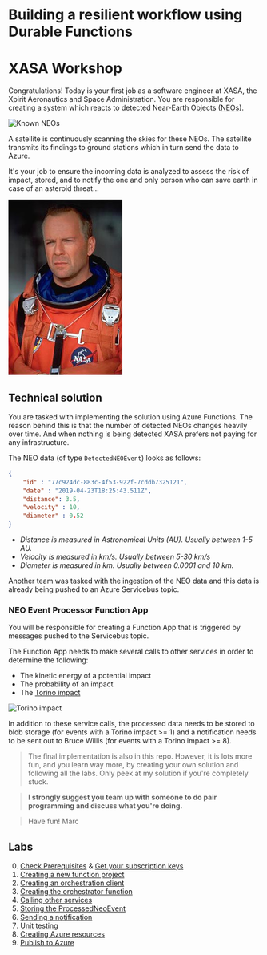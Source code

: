 # Building a resilient workflow using Durable Functions

# XASA Workshop

Congratulations! Today is your first job as a software engineer at XASA, the Xpirit Aeronautics and Space Administration. You are responsible for creating a system which reacts to detected Near-Earth Objects ([NEOs](https://cneos.jpl.nasa.gov/about/basics.html)).

![Known NEOs](https://upload.wikimedia.org/wikipedia/commons/thumb/c/ce/Asteroids-KnownNearEarthObjects-Animation-UpTo20180101.gif/640px-Asteroids-KnownNearEarthObjects-Animation-UpTo20180101.gif)

A satellite is continuously scanning the skies for these NEOs. The satellite transmits its findings to ground stations which in turn send the data to Azure.

It's your job to ensure the incoming data is analyzed to assess the risk of impact, stored, and to notify the one and only person who can save earth in case of an asteroid threat...

![Bruce Willis, who will save us all!](img/bruce_willis.jpg)


## Technical solution

You are tasked with implementing the solution using Azure Functions. The reason behind this is that the number of detected NEOs changes heavily over time. And when nothing is being detected XASA prefers not paying for any infrastructure.

The NEO data (of type `DetectedNEOEvent`) looks as follows:

```json
{
    "id" : "77c924dc-883c-4f53-922f-7cddb7325121",
    "date" : "2019-04-23T18:25:43.511Z",
    "distance": 3.5,
    "velocity" : 10,
    "diameter" : 0.52
}
```

- *Distance is measured in Astronomical Units (AU). Usually between 1-5 AU.*
- *Velocity is measured in km/s. Usually between 5-30 km/s*
- *Diameter is measured in km. Usually between 0.0001 and 10 km.*

Another team was tasked with the ingestion of the NEO data and this data is already being pushed to an Azure Servicebus topic.

### NEO Event Processor Function App

You will be responsible for creating a Function App that is triggered by messages pushed to the Servicebus topic.

The Function App needs to make several calls to other services in order to determine the following:

- The kinetic energy of a potential impact
- The probability of an impact
- The [Torino impact](https://cneos.jpl.nasa.gov/sentry/torino_scale.html)

![Torino impact](https://upload.wikimedia.org/wikipedia/commons/thumb/8/8a/Torino_scale.svg/320px-Torino_scale.svg.png)

In addition to these service calls, the processed data needs to be stored to blob storage (for events with a Torino impact >= 1) and a notification needs to be sent out to Bruce Willis (for events with a Torino impact >= 8).

> The final implementation is also in this repo. However, it is lots more fun, and you learn way more, by creating your own solution and following all the labs. Only peek at my solution if you're completely stuck.

>**I strongly suggest you team up with someone to do pair programming and discuss what you're doing.**

> Have fun! Marc

## Labs

0. [Check Prerequisites](labs/0_prerequisites.md) & [Get your subscription keys](labs/0_subscribe.md)
1. [Creating a new function project](labs/1_creating_a_function_project.md)
2. [Creating an orchestration client](labs/2_create_orchestration_client.md)
3. [Creating the orchestrator function](labs/3_create_orchestrator_function.md)
4. [Calling other services](labs/4_create_activity_functions_services.md)
5. [Storing the ProcessedNeoEvent](labs/5_create_activity_function_storage.md)
6. [Sending a notification](labs/6_send_notification.md)
7. [Unit testing](labs/7_unit_testing.md)
8. [Creating Azure resources](labs/8_azure_resources.md)
9. [Publish to Azure](labs/9_publish_to_azure.md)